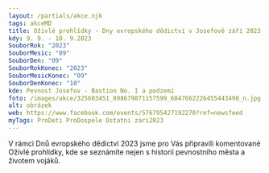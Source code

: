 ```yaml
---
layout: /partials/akce.njk
tags: akceMD
title: Oživlé prohlídky - Dny evropského dědictví v Josefově září 2023
kdy: 9. 9. - 10. 9.2023
SouborRok: "2023"
SouborMesic: "09"
SouborDen: "09"
SouborRokKonec: "2023"
SouborMesicKonec: "09"
SouborDenKonec: "10"
kde: Pevnost Josefov - Bastion No. I a podzemí
foto: /images/akce/325603451_898679871157599_6847662226455443490_n.jpg
alt: obrázek
web: https://www.facebook.com/events/576795427192270?ref=newsfeed
myTags: ProDeti ProDospele Ostatni zari2023
---
```

<!--StartFragment-->

V rámci Dnů evropského dědictví 2023 jsme pro Vás připravili komentované Oživlé prohlídky, kde se seznámíte nejen s historií pevnostního města a životem vojáků.

<!--EndFragment-->